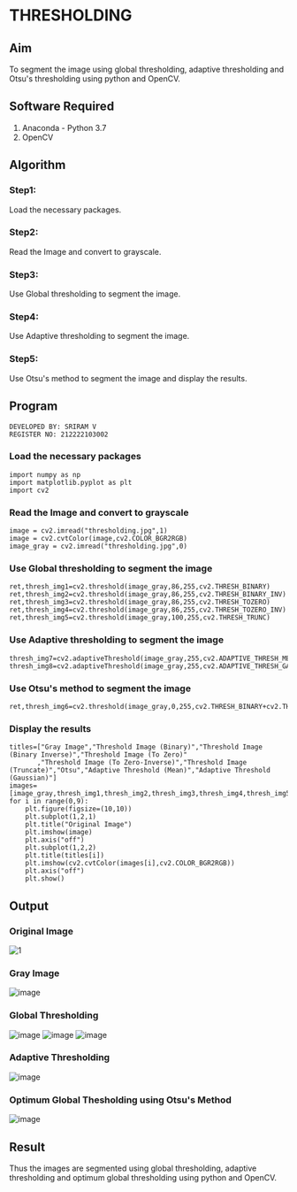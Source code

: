 # THRESHOLDING
## Aim
To segment the image using global thresholding, adaptive thresholding and Otsu's thresholding using python and OpenCV.

## Software Required
1. Anaconda - Python 3.7
2. OpenCV

## Algorithm
### Step1:
Load the necessary packages.
### Step2:
Read the Image and convert to grayscale.
### Step3:
Use Global thresholding to segment the image.
### Step4:
Use Adaptive thresholding to segment the image.
### Step5:
Use Otsu's method to segment the image and display the results.
## Program
```
DEVELOPED BY: SRIRAM V
REGISTER NO: 212222103002
```
### Load the necessary packages
```
import numpy as np
import matplotlib.pyplot as plt
import cv2
```
### Read the Image and convert to grayscale
```
image = cv2.imread("thresholding.jpg",1)
image = cv2.cvtColor(image,cv2.COLOR_BGR2RGB)
image_gray = cv2.imread("thresholding.jpg",0)
```
### Use Global thresholding to segment the image
```
ret,thresh_img1=cv2.threshold(image_gray,86,255,cv2.THRESH_BINARY)
ret,thresh_img2=cv2.threshold(image_gray,86,255,cv2.THRESH_BINARY_INV)
ret,thresh_img3=cv2.threshold(image_gray,86,255,cv2.THRESH_TOZERO)
ret,thresh_img4=cv2.threshold(image_gray,86,255,cv2.THRESH_TOZERO_INV)
ret,thresh_img5=cv2.threshold(image_gray,100,255,cv2.THRESH_TRUNC)
```
### Use Adaptive thresholding to segment the image
```
thresh_img7=cv2.adaptiveThreshold(image_gray,255,cv2.ADAPTIVE_THRESH_MEAN_C,cv2.THRESH_BINARY,11,2)
thresh_img8=cv2.adaptiveThreshold(image_gray,255,cv2.ADAPTIVE_THRESH_GAUSSIAN_C,cv2.THRESH_BINARY,11,2)
```
### Use Otsu's method to segment the image 
```
ret,thresh_img6=cv2.threshold(image_gray,0,255,cv2.THRESH_BINARY+cv2.THRESH_OTSU)
```
### Display the results
```
titles=["Gray Image","Threshold Image (Binary)","Threshold Image (Binary Inverse)","Threshold Image (To Zero)"
       ,"Threshold Image (To Zero-Inverse)","Threshold Image (Truncate)","Otsu","Adaptive Threshold (Mean)","Adaptive Threshold (Gaussian)"]
images=[image_gray,thresh_img1,thresh_img2,thresh_img3,thresh_img4,thresh_img5,thresh_img6,thresh_img7,thresh_img8]
for i in range(0,9):
    plt.figure(figsize=(10,10))
    plt.subplot(1,2,1)
    plt.title("Original Image")
    plt.imshow(image)
    plt.axis("off")
    plt.subplot(1,2,2)
    plt.title(titles[i])
    plt.imshow(cv2.cvtColor(images[i],cv2.COLOR_BGR2RGB))
    plt.axis("off")
    plt.show()
```
## Output

### Original Image

![1](https://github.com/Darkwebnew/THRESHOLDING-/assets/143114486/b0dbf2b6-2be9-46cb-81de-8a2b18885b86)

### Gray Image

![image](https://github.com/Darkwebnew/THRESHOLDING-/assets/143114486/920742a9-5cf5-4738-9b35-34a6ec2e7e0f)

### Global Thresholding

![image](https://github.com/Darkwebnew/THRESHOLDING-/assets/143114486/8be5af0c-c8ef-49cb-9915-4f828241daad)
![image](https://github.com/Darkwebnew/THRESHOLDING-/assets/143114486/7b7678ef-ee31-4c0b-9a0d-6ce151aef682)
![image](https://github.com/Darkwebnew/THRESHOLDING-/assets/143114486/0e5d8f3a-5f83-48a4-9584-7a0e2612a1e1)

### Adaptive Thresholding

![image](https://github.com/Darkwebnew/THRESHOLDING-/assets/143114486/4d0bc1af-f3e4-41a3-a007-9afb23f79ae7)

### Optimum Global Thesholding using Otsu's Method

![image](https://github.com/Darkwebnew/THRESHOLDING-/assets/143114486/18a8783b-8c0d-4526-8e87-d4769360ad5a)

## Result
Thus the images are segmented using global thresholding, adaptive thresholding and optimum global thresholding using python and OpenCV.

